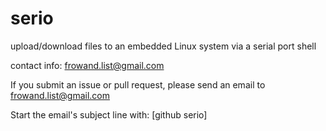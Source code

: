 # serio
upload/download files to an embedded Linux system via a serial port shell

contact info: frowand.list@gmail.com

If you submit an issue or pull request, please send an email to frowand.list@gmail.com

Start the email's subject line with: [github serio]
